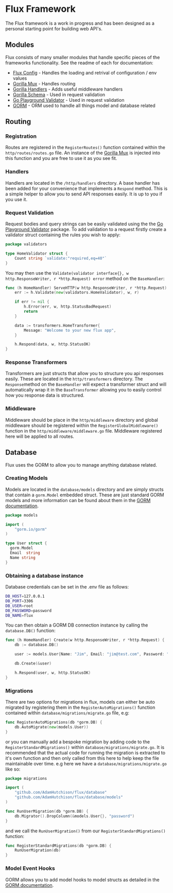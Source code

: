 # Flux Framework

The Flux framework is a work in progress and has been designed as a personal starting point for building web API's.

## Modules
Flux consists of many smaller modules that handle specific pieces of the frameworks functionality. See the readme of each for documentation:

* [Flux Config](https://github.com/AdamHutchison/flux-config) - Handles the loading and retrival of configuration / env values
* [Gorilla Mux](https://github.com/gorilla/mux) - Handles routing
* [Gorilla Handlers](https://github.com/gorilla/handlers) - Adds useful middleware handlers
* [Gorilla Schema](https://github.com/gorilla/schema) - Used in request validation
* [Go Playground Validator](https://github.com/go-playground/validator) - Used in request validation
* [GORM](https://gorm.io/index.html) - ORM used to handle all things model and database related

## Routing

### Registration
Routes are registered in the `RegisterRoutes()` function contained within the `http/routes/routes.go` file. An instance of the [Gorilla Mux](https://github.com/gorilla/mux) is injected into this function and you are free to use it as you see fit.

### Handlers
Handlers are located in the `/http/handlers` directory. A base handler has been added for your convenience that implements a `Respond` method. This is a simple helper to allow you to send API responses easily. It is up to you if you use it.

### Request Validation
Request bodies and query strings can be easily validated using the the [Go Playground Validator](https://github.com/go-playground/validator) package. To add validation to a request firstly create a validator struct containing the rules you wish to apply:

```go
package validators

type HomeValidator struct {
	Count string `validate:"required,eq=40"`
}
```

You may then use the `Validate(validator interface{}, w http.ResponseWriter, r *http.Request) error` method on the `BaseHandler`:

```go
func (h HomeHandler) ServeHTTP(w http.ResponseWriter, r *http.Request) {
	err := h.Validate(new(validators.HomeValidator), w, r)

	if err != nil {
		h.Error(err, w, http.StatusBadRequest)
		return
	}

	data := transformers.HomeTransformer{
		Message: "Welcome to your new flux app",
	}

	h.Respond(data, w, http.StatusOK)
}
```

### Response Transformers
Transformers are just structs that allow you to structure you api responses easily. These are located in the `http/transformers` directory. The `Response`method on the `BaseHandler` will expect a transformer struct and will automatically wrap it in the `BaseTransformer` allowing you to easily control how you response data is structured.

### Middleware
Middleware should be place in the `http/middleware` directory and global middleware should be registered within the `RegisterGlobalMiddleware()` function in the `http/middleware/middleware.go` file. Middleware registered here will be applied to all routes.

## Database
Flux uses the GORM to allow you to manage anything database related.

### Creating Models
Models are located in the `database/models` directory and are simply structs that contain a `gorm.Model` embedded struct. These are just standard GORM models and more information can be found about them in the [GORM documentation](https://gorm.io/docs/models.html).

```go
package models

import (
	"gorm.io/gorm"
)

type User struct {
  gorm.Model
  Email  string
  Name string
}
```

### Obtaining a database instance
Database credentials can be set in the .env file as follows:
```bash
DB_HOST=127.0.0.1
DB_PORT=3306
DB_USER=root
DB_PASSWORD=password
DB_NAME=flux
```

You can then obtain a GORM DB connection instance by calling the `database.DB()` function:

```go
func (h HomeHandler) Create(w http.ResponseWriter, r *http.Request) {
	db := database.DB()

	user := models.User{Name: "Jim", Email: "jim@test.com", Password: "Super Secure"}

	db.Create(&user)

	h.Respond(user, w, http.StatusOK)
}
```

### Migrations

There are two options for migrations in flux, models can either be auto migrated by registering them in the `RegisterAutoMigrations()` function contained within `database/migrations/migrate.go` file, e.g:

```go
func RegisterAutoMigrations(db *gorm.DB) {
	db.AutoMigrate(new(models.User))
}
```

or you can manually add a bespoke migration by adding code to the `RegisterStandardMigrations()` within `database/migrations/migrate.go`. It is recommended that the actual code for running the migration is extracted to it's own function and then only called from this here to help keep the file maintainable over time. e.g here we have a `database/migrations/migrate.go` like so:

```go
package migrations

import (
	"github.com/AdamHutchison/flux/database"
	"github.com/AdamHutchison/flux/database/models"
)

func RunUserMigration(db *gorm.DB) {
	db.Migrator().DropColumn(&models.User{}, "password")
}
```

and we call the `RunUserMigration()` from our `RegisterStandardMigrations()` function:

```go
func RegisterStandardMigrations(db *gorm.DB) {
	RunUserMigration(db)
}
```

### Model Event Hooks
GORM allows you to add model hooks to model structs as detailed in the [GORM documentation](https://gorm.io/docs/hooks.html).